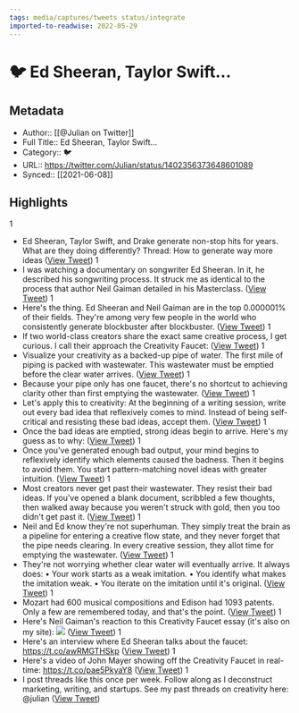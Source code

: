```yaml
---
tags: media/captures/tweets status/integrate
imported-to-readwise: 2022-05-29
---
```

# 🐦 Ed Sheeran, Taylor Swift...

## Metadata
- Author:: [[@Julian on Twitter]]
- Full Title:: Ed Sheeran, Taylor Swift...
- Category:: 🐦
- URL:: https://twitter.com/Julian/status/1402356373648601089
- Synced:: [[2021-06-08]]

## Highlights
1
- Ed Sheeran, Taylor Swift, and Drake generate non-stop hits for years.
  What are they doing differently?
  Thread: How to generate way more ideas ([View Tweet](https://twitter.com/Julian/status/1402356373648601089))
1
- I was watching a documentary on songwriter Ed Sheeran. In it, he described his songwriting process. 
  It struck me as identical to the process that author Neil Gaiman detailed in his Masterclass. ([View Tweet](https://twitter.com/Julian/status/1402356374751776768))
1
- Here's the thing.
  Ed Sheeran and Neil Gaiman are in the top 0.000001% of their fields. They're among very few people in the world who consistently generate blockbuster after blockbuster. ([View Tweet](https://twitter.com/Julian/status/1402356375913598976))
1
- If two world-class creators share the exact same creative process, I get curious.
  I call their approach the Creativity Faucet: ([View Tweet](https://twitter.com/Julian/status/1402356377557688320))
1
- Visualize your creativity as a backed-up pipe of water. The first mile of piping is packed with wastewater. 
  This wastewater must be emptied before the clear water arrives. ([View Tweet](https://twitter.com/Julian/status/1402356378690150402))
1
- Because your pipe only has one faucet, there's no shortcut to achieving clarity other than first emptying the wastewater. ([View Tweet](https://twitter.com/Julian/status/1402356379952697345))
1
- Let's apply this to creativity: 
  At the beginning of a writing session, write out every bad idea that reflexively comes to mind. 
  Instead of being self-critical and resisting these bad ideas, accept them. ([View Tweet](https://twitter.com/Julian/status/1402356381059936258))
1
- Once the bad ideas are emptied, strong ideas begin to arrive.
  Here's my guess as to why: ([View Tweet](https://twitter.com/Julian/status/1402356382255390722))
1
- Once you've generated enough bad output, your mind begins to reflexively identify which elements caused the badness. 
  Then it begins to avoid them. You start pattern-matching novel ideas with greater intuition. ([View Tweet](https://twitter.com/Julian/status/1402356383366860800))
1
- Most creators never get past their wastewater. They resist their bad ideas.
  If you've opened a blank document, scribbled a few thoughts, then walked away because you weren't struck with gold, then you too didn't get past it. ([View Tweet](https://twitter.com/Julian/status/1402356384570626049))
1
- Neil and Ed know they're not superhuman. 
  They simply treat the brain as a pipeline for entering a creative flow state, and they never forget that the pipe needs clearing.
  In every creative session, they allot time for emptying the wastewater. ([View Tweet](https://twitter.com/Julian/status/1402356385791188993))
1
- They're not worrying whether clear water will eventually arrive. It always does:
  • Your work starts as a weak imitation.
  • You identify what makes the imitation weak.
  • You iterate on the imitation until it's original. ([View Tweet](https://twitter.com/Julian/status/1402356387003334657))
1
- Mozart had 600 musical compositions and Edison had 1093 patents. 
  Only a few are remembered today, and that's the point. ([View Tweet](https://twitter.com/Julian/status/1402356388320276480))
1
- Here's Neil Gaiman's reaction to this Creativity Faucet essay (it's also on my site): 
  ![](https://pbs.twimg.com/media/E3YpxtTVUAAbeW4.jpg) ([View Tweet](https://twitter.com/Julian/status/1402356391558352896))
1
- Here's an interview where Ed Sheeran talks about the faucet: https://t.co/awRMGTHSkp ([View Tweet](https://twitter.com/Julian/status/1402356423456030722))
1
- Here's a video of John Mayer showing off the Creativity Faucet in real-time: https://t.co/pae5PkyaY8 ([View Tweet](https://twitter.com/Julian/status/1402356460386873344))
1
- I post threads like this once per week. 
  Follow along as I deconstruct marketing, writing, and startups.
  See my past threads on creativity here: 
  @julian ([View Tweet](https://twitter.com/Julian/status/1402356462488150021))
